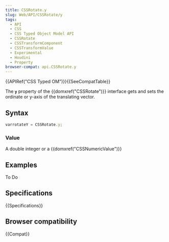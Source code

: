```yaml
---
title: CSSRotate.y
slug: Web/API/CSSRotate/y
tags:
  - API
  - CSS
  - CSS Typed Object Model API
  - CSSRotate
  - CSSTransformComponent
  - CSSTransformValue
  - Experimental
  - Houdini
  - Property
browser-compat: api.CSSRotate.y
---
```

{{APIRef("CSS Typed OM")}}{{SeeCompatTable}}

The **`y`** property of the
{{domxref("CSSRotate")}} interface gets and sets the ordinate or y-axis of the
translating vector.

## Syntax

```js
varrotateY = CSSRotate.y;
```

### Value

A double integer or a {{domxref("CSSNumericValue")}}

## Examples

To Do

## Specifications

{{Specifications}}

## Browser compatibility

{{Compat}}
